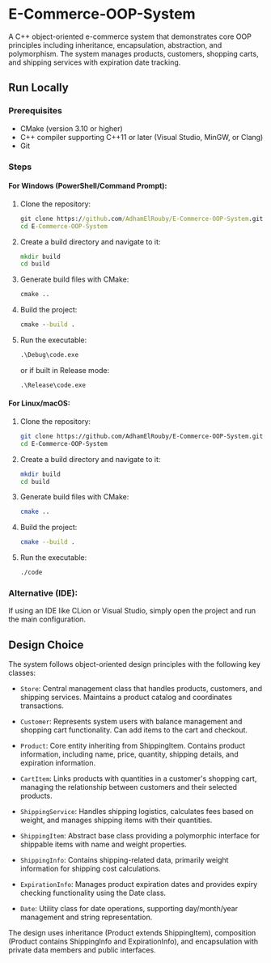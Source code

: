 ﻿# E-Commerce-OOP-System

A C++ object-oriented e-commerce system that demonstrates core OOP principles including inheritance, encapsulation, abstraction, and polymorphism. The system manages products, customers, shopping carts, and shipping services with expiration date tracking.

## Run Locally

### Prerequisites
- CMake (version 3.10 or higher)
- C++ compiler supporting C++11 or later (Visual Studio, MinGW, or Clang)
- Git

### Steps

#### For Windows (PowerShell/Command Prompt):
1. Clone the repository:
   ```cmd
   git clone https://github.com/AdhamElRouby/E-Commerce-OOP-System.git
   cd E-Commerce-OOP-System
   ```

2. Create a build directory and navigate to it:
   ```cmd
   mkdir build
   cd build
   ```

3. Generate build files with CMake:
   ```cmd
   cmake ..
   ```

4. Build the project:
   ```cmd
   cmake --build .
   ```

5. Run the executable:
   ```cmd
   .\Debug\code.exe
   ```
   or if built in Release mode:
   ```cmd
   .\Release\code.exe
   ```

#### For Linux/macOS:
1. Clone the repository:
   ```bash
   git clone https://github.com/AdhamElRouby/E-Commerce-OOP-System.git
   cd E-Commerce-OOP-System
   ```

2. Create a build directory and navigate to it:
   ```bash
   mkdir build
   cd build
   ```

3. Generate build files with CMake:
   ```bash
   cmake ..
   ```

4. Build the project:
   ```bash
   cmake --build .
   ```

5. Run the executable:
   ```bash
   ./code
   ```

### Alternative (IDE):
If using an IDE like CLion or Visual Studio, simply open the project and run the main configuration.

## Design Choice

The system follows object-oriented design principles with the following key classes:

- `Store`: Central management class that handles products, customers, and shipping services. Maintains a product catalog and coordinates transactions.

- `Customer`: Represents system users with balance management and shopping cart functionality. Can add items to the cart and checkout.

- `Product`: Core entity inheriting from ShippingItem. Contains product information, including name, price, quantity, shipping details, and expiration information.

- `CartItem`: Links products with quantities in a customer's shopping cart, managing the relationship between customers and their selected products.

- `ShippingService`: Handles shipping logistics, calculates fees based on weight, and manages shipping items with their quantities.

- `ShippingItem`: Abstract base class providing a polymorphic interface for shippable items with name and weight properties.

- `ShippingInfo`: Contains shipping-related data, primarily weight information for shipping cost calculations.

- `ExpirationInfo`: Manages product expiration dates and provides expiry checking functionality using the Date class.

- `Date`: Utility class for date operations, supporting day/month/year management and string representation.

The design uses inheritance (Product extends ShippingItem), composition (Product contains ShippingInfo and ExpirationInfo), and encapsulation with private data members and public interfaces.
